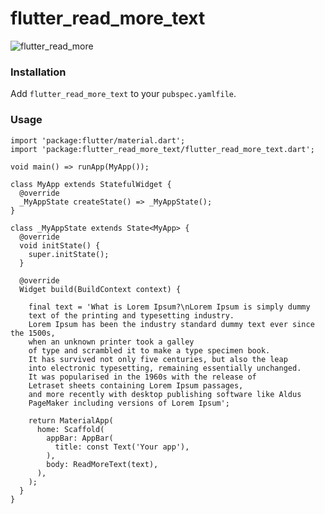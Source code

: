 # flutter_read_more_text

![flutter_read_more](https://user-images.githubusercontent.com/14943106/59435621-5471fc80-8dee-11e9-87ca-0cc43dcd8a26.gif)

### Installation

Add `flutter_read_more_text` to your `pubspec.yamlfile`.

### Usage

```
import 'package:flutter/material.dart';
import 'package:flutter_read_more_text/flutter_read_more_text.dart';

void main() => runApp(MyApp());

class MyApp extends StatefulWidget {
  @override
  _MyAppState createState() => _MyAppState();
}

class _MyAppState extends State<MyApp> {
  @override
  void initState() {
    super.initState();
  }

  @override
  Widget build(BuildContext context) {
      
    final text = 'What is Lorem Ipsum?\nLorem Ipsum is simply dummy 
    text of the printing and typesetting industry.
    Lorem Ipsum has been the industry standard dummy text ever since the 1500s,
    when an unknown printer took a galley
    of type and scrambled it to make a type specimen book. 
    It has survived not only five centuries, but also the leap
    into electronic typesetting, remaining essentially unchanged.
    It was popularised in the 1960s with the release of 
    Letraset sheets containing Lorem Ipsum passages, 
    and more recently with desktop publishing software like Aldus 
    PageMaker including versions of Lorem Ipsum';

    return MaterialApp(
      home: Scaffold(
        appBar: AppBar(
          title: const Text('Your app'),
        ),
        body: ReadMoreText(text),
      ),
    );
  }
}
```